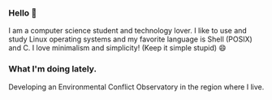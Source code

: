### Hello 👋
I am a computer science student and technology lover. I like to use and study Linux operating systems and my favorite language is Shell (POSIX) and C. I love minimalism and simplicity! (Keep it simple stupid) 😄

### What I'm doing lately.
Developing an Environmental Conflict Observatory in the region where I live.
